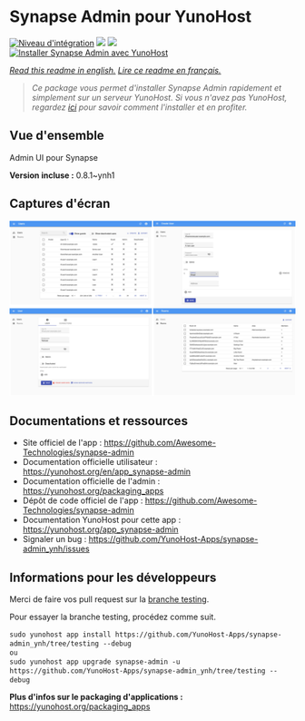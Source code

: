 # Synapse Admin pour YunoHost

[![Niveau d'intégration](https://dash.yunohost.org/integration/synapse-admin.svg)](https://dash.yunohost.org/appci/app/synapse-admin) ![](https://ci-apps.yunohost.org/ci/badges/synapse-admin.status.svg) ![](https://ci-apps.yunohost.org/ci/badges/synapse-admin.maintain.svg)  
[![Installer Synapse Admin avec YunoHost](https://install-app.yunohost.org/install-with-yunohost.svg)](https://install-app.yunohost.org/?app=synapse-admin)

*[Read this readme in english.](./README.md)*
*[Lire ce readme en français.](./README_fr.md)*

> *Ce package vous permet d'installer Synapse Admin rapidement et simplement sur un serveur YunoHost.
Si vous n'avez pas YunoHost, regardez [ici](https://yunohost.org/#/install) pour savoir comment l'installer et en profiter.*

## Vue d'ensemble

Admin UI pour Synapse

**Version incluse :** 0.8.1~ynh1



## Captures d'écran

![](./doc/screenshots/screenshots.jpg)

## Documentations et ressources

* Site officiel de l'app : https://github.com/Awesome-Technologies/synapse-admin
* Documentation officielle utilisateur : https://yunohost.org/en/app_synapse-admin
* Documentation officielle de l'admin : https://yunohost.org/packaging_apps
* Dépôt de code officiel de l'app : https://github.com/Awesome-Technologies/synapse-admin
* Documentation YunoHost pour cette app : https://yunohost.org/app_synapse-admin
* Signaler un bug : https://github.com/YunoHost-Apps/synapse-admin_ynh/issues

## Informations pour les développeurs

Merci de faire vos pull request sur la [branche testing](https://github.com/YunoHost-Apps/synapse-admin_ynh/tree/testing).

Pour essayer la branche testing, procédez comme suit.
```
sudo yunohost app install https://github.com/YunoHost-Apps/synapse-admin_ynh/tree/testing --debug
ou
sudo yunohost app upgrade synapse-admin -u https://github.com/YunoHost-Apps/synapse-admin_ynh/tree/testing --debug
```

**Plus d'infos sur le packaging d'applications :** https://yunohost.org/packaging_apps